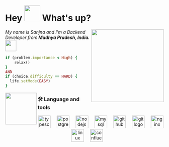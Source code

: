 <div align="left">
  <h1>Hey <img src="https://emojis.slackmojis.com/emojis/images/1577305505/7373/hand_wave.gif?1577305505" width="50"/> What's up?</h1>
  <img  align="right" src="https://camo.githubusercontent.com/62da68eb62b1e5f175f7d1f0191dd89a653d7908feb22d37d4a0ab07365d6791/68747470733a2f2f6d656469612e67697068792e636f6d2f6d656469612f4d3967624264396e6244724f5475314d71782f67697068792e676966" height="230" width="230" />
</div>

<p><em>My name is Sanjna and I'm a Backend Developer from</em><b><em> Madhya Pradesh, India.</em></b><img src="https://th.bing.com/th/id/R.1f4caac1df5351305e892977139006a9?rik=vbet9D%2fj%2flY8qg&riu=http%3a%2f%2fwww.pngmart.com%2ffiles%2f7%2fIndia-Map-Transparent-PNG.png&ehk=Re%2fTCzEZ993Y5goDY1MovlkdHIiO1Ub6e4LjN0wo5uI%3d&risl=&pid=ImgRaw&r=0" height="35" width="35"/></p>

```ruby
if (problem.importance < High) {
    relax()
}
AND
if (choice.difficulty == HARD) {
  life.setMode(EASY)
}
```
<div>
    <img align="left" src="https://i.pinimg.com/originals/ee/ac/fd/eeacfdd2363c3685f01e3729cf9b6aff.jpg" height="100" width="100"/>
</div>
<h3 align="left">🛠 Language and tools</h3>

<div align="center">
  <img src="https://cdn.jsdelivr.net/gh/devicons/devicon/icons/typescript/typescript-original.svg" height="40" alt="typescript logo" />
  <img width="12" />
  <img src="https://cdn.jsdelivr.net/gh/devicons/devicon/icons/postgresql/postgresql-original.svg" height="40" alt="postgresql logo" />
  <img width="12" />
  <img src="https://cdn.jsdelivr.net/gh/devicons/devicon/icons/nodejs/nodejs-original.svg" height="40" alt="nodejs logo" />
  <img width="12" />
  <img src="https://cdn.jsdelivr.net/gh/devicons/devicon/icons/mysql/mysql-original.svg" height="40" alt="mysql logo" />
  <img width="12" />
  <img src="https://cdn.jsdelivr.net/gh/devicons/devicon/icons/github/github-original.svg" height="40" alt="github logo" />
  <img width="12" />
  <img src="https://cdn.jsdelivr.net/gh/devicons/devicon/icons/git/git-original.svg" height="40" alt="git logo" />
  <img width="12" />
  <img src="https://cdn.jsdelivr.net/gh/devicons/devicon/icons/nginx/nginx-original.svg" height="40" alt="nginx logo" />
  <img width="12" />
  <img src="https://cdn.jsdelivr.net/gh/devicons/devicon/icons/linux/linux-original.svg" height="40" alt="linux logo" />
  <img width="12" />
  <img src="https://cdn.jsdelivr.net/gh/devicons/devicon/icons/confluence/confluence-original.svg" height="40" alt="confluence logo" />
</div>
